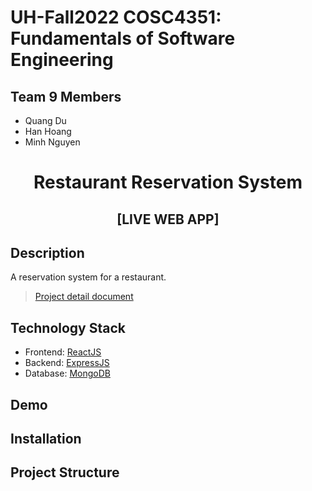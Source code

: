 # UH-Fall2022 COSC4351: Fundamentals of Software Engineering
## Team 9 Members
- Quang Du
- Han Hoang
- Minh Nguyen

# <p align="center"> Restaurant Reservation System </p>
## <p align="center"> [LIVE WEB APP] </p>

## Description
A reservation system for a restaurant.
> [Project detail document](/doc/Project.docx)
## Technology Stack
- Frontend: [ReactJS](https://reactjs.org/)
- Backend: [ExpressJS](https://expressjs.com/)
- Database: [MongoDB](https://www.mongodb.com/)

## Demo
## Installation
## Project Structure
